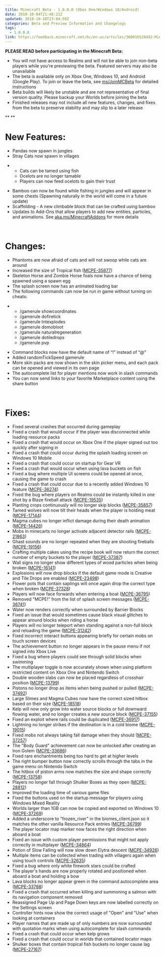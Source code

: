 ```yaml
---
title: Minecraft Beta - 1.8.0.8 (Xbox One/Windows 10/Android)
date: 2018-10-04T21:48:21Z
updated: 2018-10-10T23:04:50Z
categories: Beta and Preview Information and Changelogs
tags:
  - 1.8.0.8
link: https://feedback.minecraft.net/hc/en-us/articles/360016529492-Minecraft-Beta-1-8-0-8-Xbox-One-Windows-10-Android-
---
```


**PLEASE READ before participating in the Minecraft Beta:**

- You will not have access to Realms and will not be able to join non-beta players while you're previewing the beta. Featured servers may also be unavailable
- The beta is available only on Xbox One, Windows 10, and Android (Google Play). To join or leave the beta, see <u>[ms/JoinMCBeta](http://aka.ms/JoinMCBeta)</u> for detailed instructions
- Beta builds will likely be unstable and are not representative of final version quality. Please backup your Worlds before joining the beta
- Finished releases may not include all new features, changes, and fixes from the beta to preserve stability and may slip to a later release

** **

# New Features:

- Pandas now spawn in jungles 
- Stray Cats now spawn in villages 

<!-- -->

- - Cats can be tamed using fish
  - Ocelots are no longer tamable
  - Players can now feed ocelots to gain their trust

<!-- -->

- Bamboo can now be found while fishing in jungles and will appear in some chests (Spawning naturally in the world will come in a future update)
- Scaffolding - A new climbable block that can be crafted using bamboo
- Updates to Add-Ons that allow players to add new entities, particles, and animations. See [aka.ms/MinecraftAddons](https://aka.ms/MinecraftAddons) for more details

 

# Changes:

- Phantoms are now afraid of cats and will not swoop while cats are around 
- Increased the size of Tropical fish ([MCPE-35877](https://bugs.mojang.com/browse/MCPE-35877))
- Skeleton Horse and Zombie Horse foals now have a chance of being spawned using a spawn egg
- The splash screen now has an animated loading bar 
- The following commands can now be run in game without turning on cheats: 

<!-- -->

- - /gamerule showcoordinates
  - /gamerule dofiretick
  - /gamerule tntexplodes
  - /gamerule domobloot
  - /gamerule naturalregeneration
  - /gamerule dotiledrops
  - /gamerule pvp

<!-- -->

- Command blocks now have the default name of “!” instead of “@”
- Added randomTickSpeed gamerule
- More skin packs are now shown in the skin picker menu, and each pack can be opened and viewed in its own page 
- The autocomplete list for player mentions now work in slash commands
- You can now send links to your favorite Marketplace content using the share button 

 

# Fixes:

- Fixed several crashes that occurred during gameplay
- Fixed a crash that would occur if the player was disconnected while loading resource packs 
- Fixed a crash that would occur on Xbox One if the player signed out too quickly after signing in 
- Fixed a crash that could occur during the splash loading screen on Windows 10 Mobile 
- Fixed a crash that could occur on startup for Gear VR 
- Fixed a crash that would occur when using lava buckets on fish 
- Fixed a bug where multiple UI screens could be opened at once, causing the game to crash 
- Fixed a crash that could occur due to a recently added Windows 10 feature ([MCPE-36274](https://bugs.mojang.com/browse/MCPE-36274))
- Fixed the bug where players on Realms could be instantly killed in one shot by a Blaze fireball attack ([MCPE-19535](https://bugs.mojang.com/browse/MCPE-19535))
- Planting crops continuously will no longer skip blocks ([MCPE-35857](https://bugs.mojang.com/browse/MCPE-35857))
- Tamed wolves will now tilt their heads when the player is holding meat ([MCPE-17144](https://bugs.mojang.com/browse/MCPE-17144))
- Magma cubes no longer inflict damage during their death animation ([MCPE-14426](https://bugs.mojang.com/browse/MCPE-14426))
- Mobs in minecarts no longer activate adjacent detector rails ([MCPE-21863](https://bugs.mojang.com/browse/MCPE-21863))
- Ghast sounds are no longer repeated when they are shooting fireballs ([MCPE-19156](https://bugs.mojang.com/browse/MCPE-19156))
- Crafting multiple cakes using the recipe book will now return the correct number of empty buckets to the player ([MCPE-37387](https://bugs.mojang.com/browse/MCPE-37387))
- Wall signs no longer show different types of wood particles when being broken ([MCPE-16141](https://bugs.mojang.com/browse/MCPE-16141))
- Explosions will now drop blocks if the default game mode is Creative and Tile Drops are enabled ([MCPE-23498](https://bugs.mojang.com/browse/MCPE-23498))
- Flower pots that contain saplings will once again drop the correct type when broken ([MCPE-37328](https://bugs.mojang.com/browse/MCPE-37328))
- Players will now face forwards when entering a boat ([MCPE-36795](https://bugs.mojang.com/browse/MCPE-36795))
- Removed "MCPE!" from the list of splash screen messages ([MCPE-36741](https://bugs.mojang.com/browse/MCPE-36741))
- Water now renders correctly when surrounded by Barrier Blocks 
- Fixed an issue that would sometimes cause black visual glitches to appear around blocks when riding a horse 
- Players will no longer teleport when standing against a non-full block and reloading the game ([MCPE-31242](https://bugs.mojang.com/browse/MCPE-31242))
- Fixed incorrect interact buttons appearing briefly for certain mobs on touch screen devices 
- The achievement button no longer appears in the pause menu if not signed into Xbox Live 
- Fixed a bug where players could see through solid blocks when swimming
- The multiplayer toggle is now accurately shown when using platform restricted content on Xbox One and Nintendo Switch 
- Double wooden slabs can now be placed regardless of crosshair position ([MCPE-13799](https://bugs.mojang.com/browse/MCPE-13799))
- Pistons no longer drop as items when being pushed or pulled ([MCPE-37492](https://bugs.mojang.com/browse/MCPE-37492))
- Large Slimes and Magma Cubes now have the correct sized hitbox based on their size ([MCPE-18518](https://bugs.mojang.com/browse/MCPE-18518))
- Kelp will now only grow into water source blocks or full downward flowing water, and no longer creates a new source block ([MCPE-37155](https://bugs.mojang.com/browse/MCPE-37155))
- Fixed an exploit where rails could be duplicated ([MCPE-36917](https://bugs.mojang.com/browse/MCPE-36917))
- Lightning no longer strikes if the destination is in a cold biome ([MCPE-19015](https://bugs.mojang.com/browse/MCPE-19015))
- Fixed mobs not always taking fall damage when they should ([MCPE-37257](https://bugs.mojang.com/browse/MCPE-37257))
- The "Body Guard" achievement can now be unlocked after creating an Iron Golem ([MCPE-33686](https://bugs.mojang.com/browse/MCPE-33686))
- Fixed rare enchantments being too hard to get at higher levels 
- The right bumper button now correctly scrolls through the tabs in the game menu on Nintendo Switch 
- The hitbox of piston arms now matches the size and shape correctly ([MCPE-13758](https://bugs.mojang.com/browse/MCPE-13758))
- Players no longer fall through Shulker Boxes as they open ([MCPE-28812](https://bugs.mojang.com/browse/MCPE-28812))
- Improved the loading time of various game files 
- Fixed the buttons used on the startup message for players using Windows Mixed Reality 
- Worlds larger than 1GB can now be copied and exported on Windows 10 ([MCPE-37269](https://bugs.mojang.com/browse/MCPE-37269))
- Added a underscore to "frozen_river" in the biomes_client.json so it matches the other vanilla Resource Pack entries ([MCPE-36799](https://bugs.mojang.com/browse/MCPE-36799))
- The player locator map marker now faces the right direction when aboard a boat 
- Fixed an issue with custom player permissions that might not apply correctly in multiplayer ([MCPE-34864](https://bugs.mojang.com/browse/MCPE-34864))
- Potion of Slow Falling will now slow down Elytra descent ([MCPE-34926](https://bugs.mojang.com/browse/MCPE-34926))
- Multiple items can be collected when trading with villagers again when using touch controls ([MCPE-32635](https://bugs.mojang.com/browse/MCPE-32635))
- Fixed a bug where only white firework stars could be crafted 
- The player's hands are now properly rotated and positioned when aboard a boat and holding a bow 
- Lava blocks no longer appear green in the command autocomplete area ([MCPE-33788](https://bugs.mojang.com/browse/MCPE-33788))
- Fixed a crash that occurred when killing and summoning a salmon with its navigation component removed
- Reassigned Page Up and Page Down keys are now labelled correctly on the Settings screen
- Controller hints now show the correct usage of "Open" and "Use" when looking at containers
- Player names that are made up of only numbers are now surrounded with quotation marks when using autocomplete for slash commands
- Fixed a crash that could occur when kelp grows
- Fixed a crash that could occur in worlds that contained locator maps
- Shulker boxes that contain tropical fish buckets no longer cause lag ([MCPE-27167](https://bugs.mojang.com/browse/MCPE-27167))
